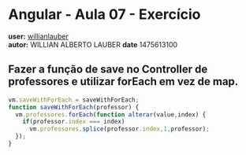 # Angular - Aula 07 - Exercício  
**user:** [willianlauber](https://github.com/willianlauber)  
**autor:** WILLIAN ALBERTO LAUBER
**date** 1475613100

## Fazer a função de save no Controller de professores e utilizar forEach em vez de map.
```js
vm.saveWithForEach = saveWithForEach;
function saveWithForEach(professor) {
  vm.professores.forEach(function alterar(value,index) {
    if(professor.index === index)
      vm.professores.splice(professor.index,1,professor);
  });
}
```
